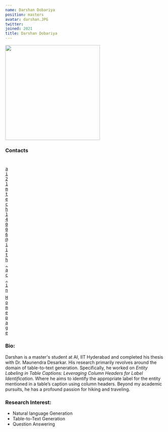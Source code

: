 ```yaml
---
name: Darshan Dobariya
position: masters
avatar: darshan.JPG
twitter: 
joined: 2021
title: Darshan Dobariya
---
```


<img width="300" src="{{site.baseurl}}/images/people/{{page.avatar}}" data-action="zoom">

### Contacts

<div class="row">
<div class="col-1" style="width:5px">
    <b><a href="mailto:ai21mtech14006@iith.ac.in" target="_blank"><i class="fa fa-envelope-o"></i></a></b><br>
    <span style="display: block; margin-bottom: 0.5em"></span>
    <b><a href="" target="_blank"><i class="fa fa-globe"></i></a></b>
    <span style="display: block; margin-bottom: 0.5em"></span>
</div>
<div class="col-1" style="width:5px">
    <a href="mailto:ai21mtech14006@iith.ac.in" target="_blank"><samp>ai21mtech14006@iith.ac.in</samp></a>
    <span style="display: block; margin-bottom: 0.5em"></span>
    <a href="" target="_blank"><samp>Homepage</samp></a><br>
    <span style="display: block; margin-bottom: 0.5em"></span>
</div>
</div>
<span style="display: block; margin-bottom: 1em"></span>

### Bio:
Darshan is a master's student at AI, IIT Hyderabad and completed his thesis with Dr. Maunendra Desarkar. His research primarily revolves around the domain of table-to-text generation. Specifically, he worked on <i>Entity Labeling in Table Captions: Leveraging Column Headers for Label Identification</i>. Where he aims to identify the appropriate label for the entity mentioned in a table’s caption using column headers. Beyond my academic pursuits, he has a profound passion for hiking and traveling.

### Research Interest:
- Natural language Generation
- Table-to-Text Generation
- Question Answering
